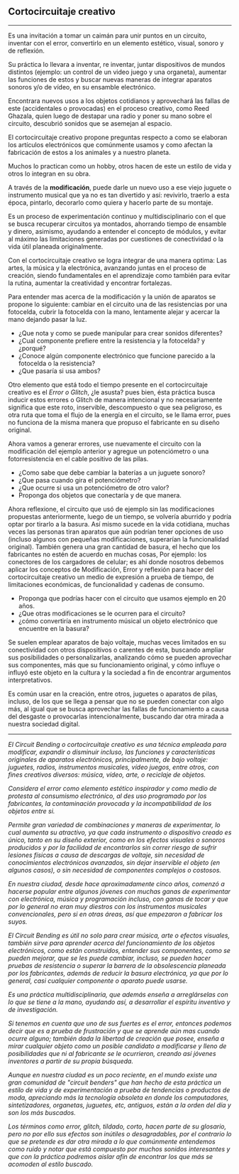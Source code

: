 ## Cortocircuitaje creativo
----


Es una invitación a tomar un caimán para unir puntos en un circuito, inventar con el error, convertirlo en un elemento estético, visual, sonoro y de reflexión.

Su práctica lo llevara a inventar, re inventar,  juntar dispositivos de mundos distintos (ejemplo: un control de un video juego y una organeta), aumentar las funciones de estos y buscar nuevas maneras de integrar aparatos sonoros y/o de vídeo, en su ensamble electrónico. 

Encontrara nuevos usos a los objetos cotidianos y aprovechará las fallas de este (accidentales o provocadas) en el proceso creativo, como Reed Ghazala, quien luego de destapar una radio y poner su mano sobre el circuito, descubrió sonidos que se asemejan al espacio.

El cortocircuitaje creativo propone preguntas respecto a como se elaboran los artículos electrónicos que comúnmente usamos y como afectan la fabricación de estos a los animales y a nuestro planeta.

Muchos lo practican como un hobby, otros hacen de este un estilo de vida y otros lo integran en su obra.

A través de la __modificación__, puede darle un nuevo uso a ese viejo juguete o instrumento musical que ya no es tan divertido y así: revivirlo, traerlo a esta época, pintarlo, decorarlo como quiera y hacerlo parte de su montaje.

Es un proceso de experimentación continuo y multidisciplinario con el que se busca recuperar circuitos ya montados, ahorrando tiempo de ensamble y dinero, asimismo, ayudando a entender el concepto de módulos, y evitar al máximo las limitaciones generadas por cuestiones de conectividad o la vida útil planeada originalmente.

Con el cortocircuitaje creativo se logra integrar de una manera optima:
Las artes, la música y la electrónica, avanzando juntas en el proceso de creación, siendo fundamentales en el aprendizaje como también para evitar la rutina, aumentar la creatividad y encontrar fortalezas.


Para entender mas acerca de la modificación y la unión de aparatos se propone lo siguiente: cambiar en el circuito una de las resistencias por una fotocelda, cubrir la fotocelda con la mano, lentamente alejar y acercar la mano dejando pasar la luz.

* ¿Que nota y como se puede manipular para crear sonidos diferentes?
* ¿Cual componente prefiere entre la resistencia y la fotocelda?  y ¿porqué? 
* ¿Conoce algún componente electrónico que funcione parecido a la fotocelda o la resistencia?
* ¿Que pasaría si usa ambos?

Otro elemento que está todo el tiempo presente en el cortocircuitaje creativo es el *Error o Glitch*, ¿le asusta? pues bien, ésta  práctica busca inducir estos errores o Glitch de manera intencional y no necesariamente significa que este roto, inservible, descompuesto o que sea peligroso, es otra ruta que toma el flujo de la energía en el  circuito, se le llama error, pues no funciona de la misma manera que propuso el fabricante en su diseño original.

Ahora vamos a generar errores, use nuevamente el circuito con la modificación del ejemplo anterior y agregue un potenciómetro o una fotorresistencia en el cable positivo de las pilas.

* ¿Como sabe que debe cambiar la baterías a un juguete sonoro?
* ¿Que pasa cuando gira el potenciómetro?
* ¿Que ocurre si usa un potenciómetro de otro valor?
* Proponga dos objetos que conectaría y de que manera.


Ahora reflexione,  el circuito que usó de ejemplo sin las modificaciones propuestas anteriormente, luego de un tiempo, se volvería aburrido y  podría optar por tirarlo a la basura. Así mismo sucede en la vida cotidiana, muchas veces las personas tiran aparatos que aún podrían tener opciones de uso (incluso algunos con pequeñas modificaciones, superarían la funcionalidad original). 
También  genera una gran cantidad de basura, el hecho que los fabricantes no estén de acuerdo en muchas cosas, Por ejemplo: los conectores de los cargadores de celular; es ahí donde nosotros debemos aplicar los conceptos de Modificación, Error y reflexión para hacer del cortocircuitaje creativo un medio de expresión a prueba de tiempo, de limitaciones económicas, de funcionalidad y cadenas de consumo.

 * Proponga que podrías hacer con el circuito que usamos ejemplo en 20 años.
 * ¿Que otras modificaciones se le ocurren para el circuito?
 * ¿cómo convertiría en instrumento músical un objeto electrónico que encuentre en la basura?










Se suelen emplear aparatos de bajo voltaje, muchas veces limitados en su conectividad con otros dispositivos o carentes de esta, buscando ampliar sus posibilidades o personalizarlas, analizando cómo se pueden aprovechar sus componentes, más que su  funcionamiento  original, y cómo influye o influyó  este objeto en la cultura y la sociedad a fin de encontrar argumentos interpretativos.

Es común usar en la creación, entre otros, juguetes o aparatos de pilas, incluso, de los que se llega a pensar que no se pueden conectar con algo más, al igual que se busca aprovechar las fallas de funcionamiento a causa del desgaste o provocarlas intencionalmente, buscando dar otra mirada a nuestra sociedad digital.







  








----

*El Circuit Bending o cortocircuitaje creativo es una técnica empleada para modificar, expandir o disminuir incluso, las funciones y características originales de aparatos electrónicos, principalmente, de bajo voltaje: juguetes, radios, instrumentos musicales, vídeo juegos, entre otros, con fines creativos diversos: música, vídeo, arte, o reciclaje de objetos.*

*Considera el error como elemento estético inspirador y como medio de protesta al consumismo electrónico, al des uso programado por los fabricantes, la contaminación provocada y la incompatibilidad de los objetos entre si.*

*Permite gran variedad de combinaciones y maneras de experimentar, lo cual aumenta su atractivo, ya que cada instrumento o dispositivo creado es único, tanto en su diseño exterior, como en los efectos visuales o sonoros producidos y por la facilidad de encontrarlos sin correr riesgo de sufrir lesiones físicas a causa de descargas de voltaje, sin necesidad de conocimientos electrónicos avanzados, sin dejar inservible el objeto (en algunos casos), o sin necesidad de componentes complejos o costosos.*

*En nuestra ciudad, desde hace aproximadamente cinco años, comenzó a hacerse popular entre algunos jóvenes con muchas ganas de experimentar con electrónica, música y programación incluso, con ganas de tocar y que por lo general no eran muy diestros con los instrumentos musicales convencionales, pero si en otras áreas, así que empezaron a fabricar los suyos.* 

*El Circuit Bending es útil no solo para crear música, arte o efectos visuales, también sirve para aprender acerca del funcionamiento de los objetos electrónicos, como están construidos, entender sus componentes, como se pueden mejorar, que se les puede cambiar, incluso, se pueden hacer pruebas de resistencia o superar la barrera de la obsolescencia planeada por los fabricantes, además de reducir la basura electrónica, ya que por lo general, casi cualquier componente o aparato puede usarse.*

*Es una práctica multidisciplinaria, que además enseña a arreglárselas con lo que se tiene a la mano, ayudando así, a desarrollar el espíritu inventivo y de investigación.* 

*Si tenemos en cuenta que uno de sus fuertes es el error, entonces podemos decir que es a prueba de frustración y que se aprende aún mas cuando ocurre alguno; también dada la libertad de creación que posee, enseña a mirar cualquier objeto como un  posible candidato a modificarse y lleno de posibilidades que ni al fabricante se le ocurrieron, creando así jóvenes inventores a partir de su propia búsqueda.*

*Aunque en nuestra ciudad es un poco reciente, en el mundo existe una gran comunidad de "circuit benders"  que han hecho de esta práctica un estilo de vida y de experimentación a prueba de tendencias o productos de moda,   apreciando más la tecnología obsoleta en donde los computadores, sintetizadores, organetas, juguetes, etc, antiguos, están a la orden del día y son los más buscados.* 

*Los términos como error, glitch, tildado, corto, hacen parte de su glosario, pero no por ello sus efectos son inútiles o desagradables, por el contrario lo que se pretende es dar otra mirada a lo que comúnmente entendemos como ruido y notar que está compuesto por muchos sonidos interesantes y que con la práctica podremos aislar afín de encontrar los que más se acomoden al estilo buscado.* 













 


